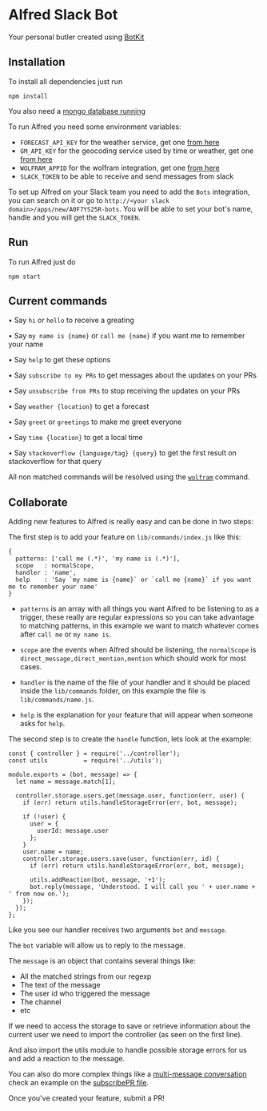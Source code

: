 # Alfred Slack Bot

Your personal butler created using [BotKit](https://github.com/howdyai/botkit)

## Installation

To install all dependencies just run

    npm install

You also need a [mongo database running](https://docs.mongodb.com/manual/installation/)

To run Alfred you need some environment variables:

- `FORECAST_API_KEY` for the weather service, get one [from here](https://developer.forecast.io/)
- `GM_API_KEY` for the geocoding service used by time or weather, get one [from here](console.developers.google.com)
- `WOLFRAM_APPID` for the wolfram integration, get one [from here](http://products.wolframalpha.com/api/)
- `SLACK_TOKEN` to be able to receive and send messages from slack

To set up Alfred on your Slack team you need to add the `Bots` integration, you can search on it or go to `http://<your slack domain>/apps/new/A0F7YS25R-bots`. You will be able to set your bot's name, handle and you will get the `SLACK_TOKEN`.

## Run

To run Alfred just do

    npm start

## Current commands

• Say `hi` or `hello` to receive a greating

• Say `my name is {name}` or `call me {name}` if you want me to remember your name

• Say `help` to get these options

• Say `subscribe to my PRs` to get messages about the updates on your PRs

• Say `unsubscribe from PRs` to stop receiving the updates on your PRs

• Say `weather {location}` to get a forecast

• Say `greet` or `greetings` to make me greet everyone

• Say `time {location}` to get a local time

• Say `stackoverflow {language/tag} {query}` to get the first result on stackoverflow for that query

All non matched commands will be resolved using the [`wolfram`](lib/commands/wolfram.js) command.

## Collaborate

Adding new features to Alfred is really easy and can be done in two steps:

The first step is to add your feature on `lib/commands/index.js` like this:

    {
      patterns: ['call me (.*)', 'my name is (.*)'],
      scope   : normalScope,
      handler : 'name',
      help    : 'Say `my name is {name}` or `call me {name}` if you want me to remember your name'
    }

- `patterns` is an array with all things you want Alfred to be listening to as a trigger, these really are regular expressions so you can take advantage to matching patterns, in this example we want to match whatever comes after `call me` or `my name is`.

- `scope` are the events when Alfred should be listening, the `normalScope` is `direct_message,direct_mention,mention` which should work for most cases.

- `handler` is the name of the file of your handler and it should be placed inside the `lib/commands` folder, on this example the file is `lib/commands/name.js`.

- `help` is the explanation for your feature that will appear when someone asks for `help`.



The second step is to create the `handle` function, lets look at the example:

    const { controller } = require('../controller');
    const utils          = require('../utils');

    module.exports = (bot, message) => {
      let name = message.match[1];

      controller.storage.users.get(message.user, function(err, user) {
        if (err) return utils.handleStorageError(err, bot, message);

        if (!user) {
          user = {
            userId: message.user
          };
        }
        user.name = name;
        controller.storage.users.save(user, function(err, id) {
          if (err) return utils.handleStorageError(err, bot, message);

          utils.addReaction(bot, message, '+1');
          bot.reply(message, 'Understood. I will call you ' + user.name + ' from now on.');
        });
      });
    };

Like you see our handler receives two arguments `bot` and `message`.

The `bot` variable will allow us to reply to the message.

The `message` is an object that contains several things like:

- All the matched strings from our regexp
- The text of the message
- The user id who triggered the message
- The channel
- etc

If we need to access the storage to save or retrieve information about the current user we need to import the controller (as seen on the first line).

And also import the utils module to handle possible storage errors for us and add a reaction to the message.

You can also do more complex things like a [multi-message conversation](https://github.com/howdyai/botkit#botstartprivateconversation) check an example on the [subscribePR file](lib/commands/subscribePR.js).


Once you've created your feature, submit a PR!
